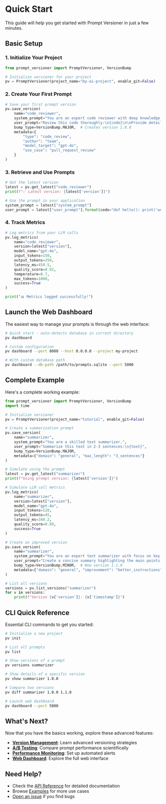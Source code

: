 # Quick Start

This guide will help you get started with Prompt Versioner in just a few minutes.

## Basic Setup

### 1. Initialize Your Project

```python
from prompt_versioner import PromptVersioner, VersionBump

# Initialize versioner for your project
pv = PromptVersioner(project_name="my-ai-project", enable_git=False)
```

### 2. Create Your First Prompt

```python
# Save your first prompt version
pv.save_version(
    name="code_reviewer",
    system_prompt="You are an expert code reviewer with deep knowledge of software engineering.",
    user_prompt="Review this code thoroughly:\n{code}\n\nProvide detailed feedback.",
    bump_type=VersionBump.MAJOR,  # Creates version 1.0.0
    metadata={
        "type": "code_review",
        "author": "team",
        "model_target": "gpt-4o",
        "use_case": "pull_request_review"
    }
)
```

### 3. Retrieve and Use Prompts

```python
# Get the latest version
latest = pv.get_latest("code_reviewer")
print(f"✅ Latest version: {latest['version']}")

# Use the prompt in your application
system_prompt = latest["system_prompt"]
user_prompt = latest["user_prompt"].format(code="def hello(): print('world')")
```

### 4. Track Metrics

```python
# Log metrics from your LLM calls
pv.log_metrics(
    name="code_reviewer",
    version=latest["version"],
    model_name="gpt-4o",
    input_tokens=150,
    output_tokens=250,
    latency_ms=450.5,
    quality_score=0.92,
    temperature=0.7,
    max_tokens=1000,
    success=True
)

print("📊 Metrics logged successfully!")
```

## Launch the Web Dashboard

The easiest way to manage your prompts is through the web interface:

```bash
# Quick start - auto-detects database in current directory
pv dashboard

# Custom configuration
pv dashboard --port 8080 --host 0.0.0.0 --project my-project

# With custom database path
pv dashboard --db-path /path/to/prompts.sqlite --port 5000
```

## Complete Example

Here's a complete working example:

```python title="complete_example.py"
from prompt_versioner import PromptVersioner, VersionBump
import time

# Initialize versioner
pv = PromptVersioner(project_name="tutorial", enable_git=False)

# Create a summarization prompt
pv.save_version(
    name="summarizer",
    system_prompt="You are a skilled text summarizer.",
    user_prompt="Summarize this text in 2-3 sentences:\n{text}",
    bump_type=VersionBump.MAJOR,
    metadata={"domain": "general", "max_length": "3_sentences"}
)

# Simulate using the prompt
latest = pv.get_latest("summarizer")
print(f"Using prompt version: {latest['version']}")

# Simulate LLM call metrics
pv.log_metrics(
    name="summarizer",
    version=latest["version"],
    model_name="gpt-4o",
    input_tokens=120,
    output_tokens=45,
    latency_ms=340.2,
    quality_score=0.89,
    success=True
)

# Create an improved version
pv.save_version(
    name="summarizer",
    system_prompt="You are an expert text summarizer with focus on key insights.",
    user_prompt="Create a concise summary highlighting the main points:\n{text}",
    bump_type=VersionBump.MINOR,  # Now version 1.1.0
    metadata={"domain": "general", "improvement": "better_instructions"}
)

# List all versions
versions = pv.list_versions("summarizer")
for v in versions:
    print(f"Version {v['version']}: {v['timestamp']}")
```

## CLI Quick Reference

Essential CLI commands to get you started:

```bash
# Initialize a new project
pv init

# List all prompts
pv list

# Show versions of a prompt
pv versions summarizer

# Show details of a specific version
pv show summarizer 1.0.0

# Compare two versions
pv diff summarizer 1.0.0 1.1.0

# Launch web dashboard
pv dashboard --port 5000
```

## What's Next?

Now that you have the basics working, explore these advanced features:

- **[Version Management](guide/version-management.md)**: Learn advanced versioning strategies
- **[A/B Testing](guide/ab-testing.md)**: Compare prompt performance scientifically
- **[Performance Monitoring](guide/performance-monitoring.md)**: Set up automated alerts
- **[Web Dashboard](dashboard/overview.md)**: Explore the full web interface

## Need Help?

- Check the [API Reference](api/core.md) for detailed documentation
- Browse [Examples](examples/basic.md) for more use cases
- [Open an issue](https://github.com/pepes97/prompt-versioner/issues) if you find bugs
